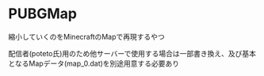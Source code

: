 # PUBGMap
縮小していくのをMinecraftのMapで再現するやつ

配信者(poteto氏)用のため他サーバーで使用する場合は一部書き換え、及び基本となるMapデータ(map_0.dat)を別途用意する必要あり
